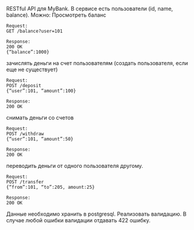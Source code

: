 RESTful API для MyBank. В сервисе есть пользователи (id, name, balance). Можно:
Просмотреть баланс
````
Request:
GET /balance?user=101
 
Response:
200 OK
{“balance”:1000}
````
зачислять деньги на счет пользователям (создать пользователя, если еще не существует)
````
Request:
POST /deposit
{“user”:101, “amount”:100}

Response:
200 OK
```` 

снимать деньги со счетов
````
Request:
POST /withdraw
{“user”:101, “amount”:50} 

Response:
200 OK
````
 
переводить деньги от одного пользователя другому.
````
Request:
POST /transfer
{“from”:101, “to”:205, amount:25} 

Response:
200 OK
````
Данные необходимо хранить в postgresql. Реализовать валидацию. В случае любой ошибки валидации отдавать 422 ошибку.